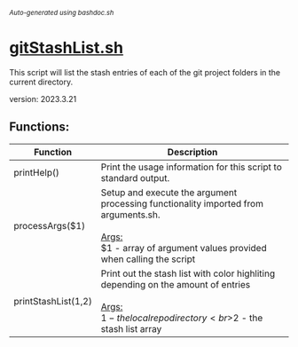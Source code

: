 <small><i>Auto-generated using bashdoc.sh</i></small>
# [gitStashList.sh](../gitStashList.sh)

 This script will list the stash entries of each of the git project folders 
 in the current directory.
 
 version: 2023.3.21


## Functions:
| Function | Description |
|----------|-------------|
| printHelp() | Print the usage information for this script to standard output.   |
| processArgs($1) | Setup and execute the argument processing functionality imported from arguments.sh.    <br><br><u>Args:</u><br>$1 - array of argument values provided when calling the script  <br> |
| printStashList($1,$2) | Print out the stash list with color highliting depending on the amount of entries    <br><br><u>Args:</u><br>$1 - the local repo directory  <br>$2 - the stash list array  <br> |
